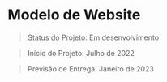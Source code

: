 <h1>Modelo de Website</h1>

>Status do Projeto: Em desenvolvimento

>Início do Projeto: Julho de 2022

>Previsão de Entrega: Janeiro de 2023
